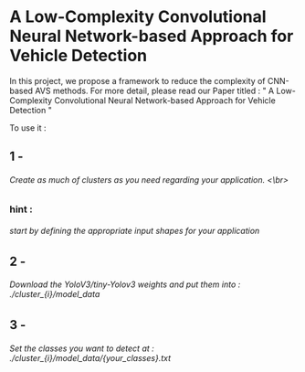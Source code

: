 # A Low-Complexity Convolutional Neural Network-based Approach for Vehicle Detection

In this project, we propose a framework to reduce the complexity of CNN-based AVS methods. 
For more detail, please read our Paper titled : " A Low-Complexity Convolutional Neural Network-based Approach for Vehicle Detection "

To use it : 

<h2> 1 - 
<h6>  Create as much of clusters as you need regarding your application. <\br>
<h3> hint : <h6> start by defining the appropriate input shapes for your application
<h2> 2 - 
<h6>  Download the YoloV3/tiny-Yolov3 weights and put them into :  ./cluster_{i}/model_data
<h2> 3 - 
<h6>  Set the classes you want to detect at : ./cluster_{i}/model_data/{your_classes}.txt
